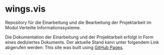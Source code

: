 # wings.vis 

Repository für die Einarbeitung und die Bearbeitung der Projektarbeit im Modul Verteilte Informationssysteme.

Die Dokumentation der Einarbeitung und der Projektarbeit erfolgt in Form eines dediziertes Dokuments.
Der aktuelle Stand kann unter folgendem Link abgerufen werden: This site was built using [GitHub Pages](https://pages.github.com/).
